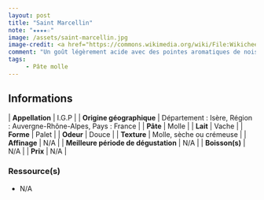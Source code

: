 ```yaml
---
layout: post
title: "Saint Marcellin"
note: "★★★★☆"
image: /assets/saint-marcellin.jpg
image-credit: <a href="https://commons.wikimedia.org/wiki/File:Wikicheese_-_Saint-marcellin_-_20150417_-_010.jpg">Thesupermat</a>, <a href="https://creativecommons.org/licenses/by-sa/4.0">CC BY-SA 4.0</a>, via Wikimedia Commons
comment: "Un goût légèrement acide avec des pointes aromatiques de noisette, c'est très bon et crémeux !"
tags:
     - Pâte molle
---
```


## Informations

| **Appellation** | I.G.P |
| **Origine géographique** | Département : Isère, Région : Auvergne-Rhône-Alpes, Pays : France   |
| **Pâte** | Molle |
| **Lait** | Vache |
| **Forme** | Palet |
| **Odeur** | Douce |
| **Texture** | Molle, sèche ou crémeuse |
| **Affinage** | N/A |
| **Meilleure période de dégustation** | N/A |
| **Boisson(s)** | N/A |
| **Prix** | N/A |

### Ressource(s)
* N/A